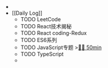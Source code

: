 -
- [[Daily Log]]
	- TODO LeetCode
	- TODO React技术揭秘
	- TODO React coding-Redux
	- TODO ES6系列
	- TODO JavaScript专题 >[🍅🍅 50min](#agenda-pomo://?t=f-1687795366906-1500%2Cf-1687798874163-1500)
	- TODO TypeScript
	-